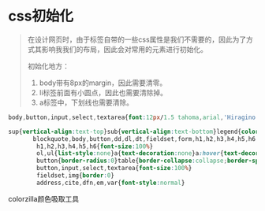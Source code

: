 # css初始化

> ​		在设计网页时，由于标签自带的一些css属性是我们不需要的，因此为了方式其影响我我们的布局，因此会对常用的元素进行初始化。
>
>  
>
> 初始化地方：
>
> 1. body带有8px的margin，因此需要清零。
> 2. li标签前面有小圆点，因此也需要清除掉。
> 3. a标签中，下划线也需要清除。



```css
body,button,input,select,textarea{font:12px/1.5 tahoma,arial,'Hiragino Sans GB','\5b8b\4f53',sans-serif}h1,h2,h3,h4,h5,h6{font-size:100%}code,kbd,pre,samp{font-family:courier new,courier,monospace}small{font-size:12px}

sup{vertical-align:text-top}sub{vertical-align:text-bottom}legend{color:#000}
       blockquote,body,button,dd,dl,dt,fieldset,form,h1,h2,h3,h4,h5,h6,hr,input,legend,li,ol,p,pre,td,textarea,th,ul{margin:0;padding:0}
        h1,h2,h3,h4,h5,h6{font-size:100%}
        ol,ul{list-style:none}a{text-decoration:none}a:hover{text-decoration:underline}
        button{border-radius:0}table{border-collapse:collapse;border-spacing:0}
        button,input,select,textarea{font-size:100%}
        fieldset,img{border:0}
        address,cite,dfn,em,var{font-style:normal}
```



colorzilla颜色吸取工具